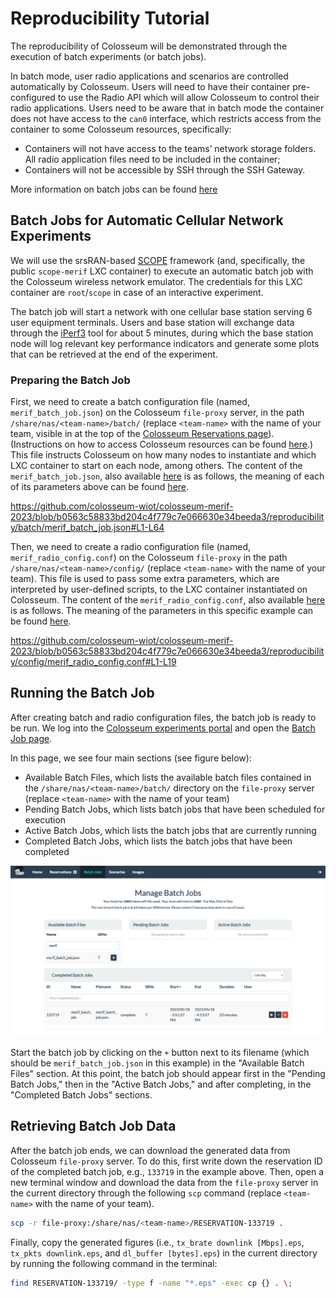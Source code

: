# Reproducibility Tutorial

The reproducibility of Colosseum will be demonstrated through the execution of batch experiments (or batch jobs).

In batch mode, user radio applications and scenarios are controlled automatically by Colosseum.
Users will need to have their container pre-configured to use the Radio API which will allow Colosseum to control their radio applications.
Users need to be aware that in batch mode the container does not have access to the `can0` interface, which restricts access from the container to some Colosseum resources, specifically:

- Containers will not have access to the teams’ network storage folders. All radio application files need to be included in the container;
- Containers will not be accessible by SSH through the SSH Gateway.

More information on batch jobs can be found [here](https://colosseumneu.freshdesk.com/support/solutions/articles/61000253519-batch-mode-format-and-process)


## Batch Jobs for Automatic Cellular Network Experiments

We will use the srsRAN-based [SCOPE](https://openrangym.com/ran-frameworks/scope) framework (and, specifically, the public `scope-merif` LXC container) to execute an automatic batch job with the Colosseum wireless network emulator. The credentials for this LXC container are `root`/`scope` in case of an interactive experiment.

The batch job will start a network with one cellular base station serving 6 user equipment terminals. Users and base station will exchange data through the [iPerf3](https://iperf.fr/) tool for about 5 minutes, during which the base station node will log relevant key performance indicators and generate some plots that can be retrieved at the end of the experiment. 

### Preparing the Batch Job

First, we need to create a batch configuration file (named, `merif_batch_job.json`) on the Colosseum `file-proxy` server, in the path `/share/nas/<team-name>/batch/` (replace `<team-name>` with the name of your team, visible in at the top of the [Colosseum Reservations page](https://experiments.colosseum.net/reservations)). (Instructions on how to access Colosseum resources can be found [here](https://colosseumneu.freshdesk.com/support/solutions/articles/61000253362-accessing-colosseum-resources).)
This file instructs Colosseum on how many nodes to instantiate and which LXC container to start on each node, among others.
The content of the `merif_batch_job.json`, also available [here](batch/merif_batch_job.json) is as follows, the meaning of each of its parameters above can be found [here](https://colosseumneu.freshdesk.com/support/solutions/articles/61000253519-batch-mode-format-and-process).

https://github.com/colosseum-wiot/colosseum-merif-2023/blob/b0563c58833bd204c4f779c7e066630e34beeda3/reproducibility/batch/merif_batch_job.json#L1-L64

Then, we need to create a radio configuration file (named, `merif_radio_config.conf`) on the Colosseum `file-proxy` in the path `/share/nas/<team-name>/config/` (replace `<team-name>` with the name of your team).
This file is used to pass some extra parameters, which are interpreted by user-defined scripts, to the LXC container instantiated on Colosseum.
The content of the `merif_radio_config.conf`, also available [here](config/merif_radio_config.conf) is as follows.
The meaning of the parameters in this specific example can be found [here](https://github.com/wineslab/colosseum-scope).

https://github.com/colosseum-wiot/colosseum-merif-2023/blob/b0563c58833bd204c4f779c7e066630e34beeda3/reproducibility/config/merif_radio_config.conf#L1-L19


## Running the Batch Job

After creating batch and radio configuration files, the batch job is ready to be run.
We log into the [Colosseum experiments portal](https://experiments.colosseum.net/) and open the [Batch Job page](https://experiments.colosseum.net/batch).

In this page, we see four main sections (see figure below):
- Available Batch Files, which lists the available batch files contained in the `/share/nas/<team-name>/batch/` directory on the `file-proxy` server (replace `<team-name>` with the name of your team)
- Pending Batch Jobs, which lists batch jobs that have been scheduled for execution
- Active Batch Jobs, which lists the batch jobs that are currently running
- Completed Batch Jobs, which lists the batch jobs that have been completed

![Batch Jobs](figure/batchjobs.png)

Start the batch job by clicking on the `+` button next to its filename (which should be `merif_batch_job.json` in this example) in the "Available Batch Files" section.
At this point, the batch job should appear first in the "Pending Batch Jobs," then in the "Active Batch Jobs," and after completing, in the "Completed Batch Jobs" sections.


## Retrieving Batch Job Data

After the batch job ends, we can download the generated data from Colosseum `file-proxy` server.
To do this, first write down the reservation ID of the completed batch job, e.g., `133719` in the example above.
Then, open a new terminal window and download the data from the `file-proxy` server in the current directory through the following `scp` command (replace `<team-name>` with the name of your team).

```bash
scp -r file-proxy:/share/nas/<team-name>/RESERVATION-133719 .
```

Finally, copy the generated figures (i.e., `tx_brate downlink [Mbps].eps`, `tx_pkts downlink.eps`, and `dl_buffer [bytes].eps`) in the current directory by running the following command in the terminal:

```bash
find RESERVATION-133719/ -type f -name "*.eps" -exec cp {} . \;
```